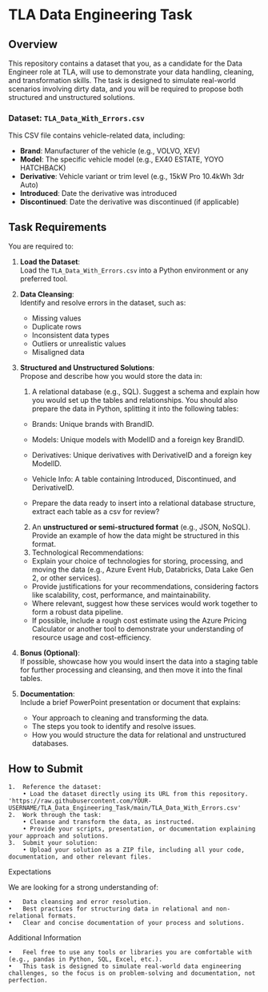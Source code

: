 # TLA Data Engineering Task

## Overview

This repository contains a dataset that you, as a candidate for the Data Engineer role at TLA, will use to demonstrate your data handling, cleaning, and transformation skills. The task is designed to simulate real-world scenarios involving dirty data, and you will be required to propose both structured and unstructured solutions.

### Dataset: `TLA_Data_With_Errors.csv`

This CSV file contains vehicle-related data, including:
- **Brand**: Manufacturer of the vehicle (e.g., VOLVO, XEV)
- **Model**: The specific vehicle model (e.g., EX40 ESTATE, YOYO HATCHBACK)
- **Derivative**: Vehicle variant or trim level (e.g., 15kW Pro 10.4kWh 3dr Auto)
- **Introduced**: Date the derivative was introduced
- **Discontinued**: Date the derivative was discontinued (if applicable)

## Task Requirements

You are required to:

1. **Load the Dataset**:  
   Load the `TLA_Data_With_Errors.csv` into a Python environment or any preferred tool.

2. **Data Cleansing**:  
   Identify and resolve errors in the dataset, such as:
   - Missing values
   - Duplicate rows
   - Inconsistent data types
   - Outliers or unrealistic values
   - Misaligned data

3. **Structured and Unstructured Solutions**:  
   Propose and describe how you would store the data in:
   1. A relational database (e.g., SQL). Suggest a schema and explain how you would set up the tables and relationships. You should also prepare the data in Python, splitting it into the following tables:
	- Brands: Unique brands with BrandID.
	- Models: Unique models with ModelID and a foreign key BrandID.
	- Derivatives: Unique derivatives with DerivativeID and a foreign key ModelID.
	- Vehicle Info: A table containing Introduced, Discontinued, and DerivativeID.

 	- Prepare the data ready to insert into a relational database structure, extract each table as a csv for review?   

   2. An **unstructured or semi-structured format** (e.g., JSON, NoSQL). Provide an example of how the data might be structured in this format.
   3. Technological Recommendations:
	- Explain your choice of technologies for storing, processing, and moving the data (e.g., Azure Event Hub, Databricks, Data Lake Gen 2, or other services).
	- Provide justifications for your recommendations, considering factors like scalability, cost, performance, and maintainability.
	- Where relevant, suggest how these services would work together to form a robust data pipeline.
	- If possible, include a rough cost estimate using the Azure Pricing Calculator or another tool to demonstrate your understanding of resource usage and cost-efficiency.

3. **Bonus (Optional)**:  
   If possible, showcase how you would insert the data into a staging table for further processing and cleansing, and then move it into the final tables.

4. **Documentation**:  
   Include a brief PowerPoint presentation or document that explains:
   - Your approach to cleaning and transforming the data.
   - The steps you took to identify and resolve issues.
   - How you would structure the data for relational and unstructured databases.

## How to Submit

	1.	Reference the dataset:
		• Load the dataset directly using its URL from this repository.
   	'https://raw.githubusercontent.com/YOUR-USERNAME/TLA_Data_Engineering_Task/main/TLA_Data_With_Errors.csv'
	2.	Work through the task:
		• Cleanse and transform the data, as instructed.
		• Provide your scripts, presentation, or documentation explaining your approach and solutions.
	3.	Submit your solution:
		• Upload your solution as a ZIP file, including all your code, documentation, and other relevant files.

Expectations

We are looking for a strong understanding of:

	•	Data cleansing and error resolution.
	•	Best practices for structuring data in relational and non-relational formats.
	•	Clear and concise documentation of your process and solutions.

Additional Information

	•	Feel free to use any tools or libraries you are comfortable with (e.g., pandas in Python, SQL, Excel, etc.).
	•	This task is designed to simulate real-world data engineering challenges, so the focus is on problem-solving and documentation, not perfection.
